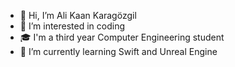 - 👋 Hi, I’m Ali Kaan Karagözgil
- 👀 I’m interested in coding
- 🎓 I'm a third year Computer Engineering student
- 🌱 I’m currently learning Swift and Unreal Engine

<!---
Adelenarci/Adelenarci is a ✨ special ✨ repository because its `README.md` (this file) appears on your GitHub profile.
You can click the Preview link to take a look at your changes.
--->
